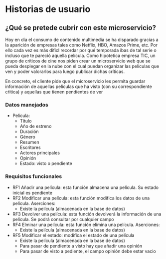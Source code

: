 
# Historias de usuario

## ¿Qué se pretede cubrir con este microservicio?

Hoy en día el consumo de contenido multimedia se ha disparado gracias a la aparición de empresas tales como Netflix, HBO, Amazos Prime, etc. Por ello cada vez es más dificl recordar por qué temporada ibas de tal serie o incluso que te pareció aquella película. Como hipotetica empresa TIC, un grupo de críticos de cine nos piden crear un microservicio web que se pueda desplegar en la nube con el cual puedan organizar las películas que ven y poder valorarlos para luego publicar dichas críticas.

En concreto, el cliente pide que el microservicio les permita guardar información de aquellas películas que ha visto (con su correspondiente cŕitica) y aquellas que tienen pendientes de ver

### Datos manejados
* Película:
	* Título
	* Año de estreno
	* Duración
	* Género
	* Resumen
	* Escritores
	* Actores principales
	* Opinión 
	* Estado: visto o pendiente

### Requisitos funcionales
* RF1 Añadir una película: esta función almacena una película. Su estado inicial es pendiente
* RF2 Modificar una película: esta función modifica los datos de una película. Aserciones:
	* Existe la película (almacenada en la base de datos)
* RF3 Devolver una película: esta función devolverá la información de una película. Se podrá consultar por cualquier campo
* RF4 Elminar una película: esta función elimina una película. Aserciones:
	* Existe la película (almacenada en la base de datos)
* RF5 Modificar el estado: modifica el estado de una película
	* Existe la película (almacenada en la base de datos)
	* Para pasar de pendiente a visto hay que añadir una opinión
	* Para pasar de visto a pediente, el campo opinión debe estar vacio
	
